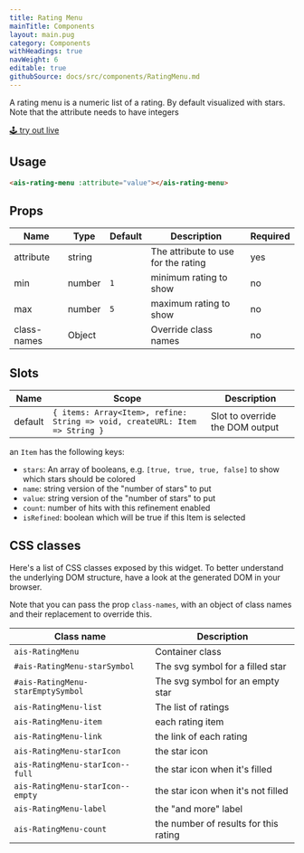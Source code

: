 ```yaml
---
title: Rating Menu
mainTitle: Components
layout: main.pug
category: Components
withHeadings: true
navWeight: 6
editable: true
githubSource: docs/src/components/RatingMenu.md
---
```


A rating menu is a numeric list of a rating. By default visualized with stars. Note that the attribute needs to have integers

<a class="btn btn-static-theme" href="stories/?selectedKind=RatingMenu">🕹 try out live</a>

## Usage

```html
<ais-rating-menu :attribute="value"></ais-rating-menu>
```

## Props

Name | Type | Default | Description | Required
---|---|---|---|---
attribute | string |  | The attribute to use for the rating | yes
min | number | `1` | minimum rating to show | no
max | number | `5` | maximum rating to show | no
class-names | Object | | Override class names | no

## Slots

Name | Scope | Description
---|---|---
default | `{ items: Array<Item>, refine: String => void, createURL: Item => String }` | Slot to override the DOM output

an `Item` has the following keys:

- `stars`: An array of booleans, e.g. `[true, true, true, false]` to show which stars should be colored
- `name`: string version of the "number of stars" to put
- `value`: string version of the "number of stars" to put
- `count`: number of hits with this refinement enabled
- `isRefined`: boolean which will be true if this Item is selected

## CSS classes

Here's a list of CSS classes exposed by this widget. To better understand the underlying
DOM structure, have a look at the generated DOM in your browser.

Note that you can pass the prop `class-names`, with an object of class names and their replacement to override this.

Class name | Description
---|---
`ais-RatingMenu` | Container class
`#ais-RatingMenu-starSymbol` | The svg symbol for a filled star
`#ais-RatingMenu-starEmptySymbol` | The svg symbol for an empty star
`ais-RatingMenu-list` | The list of ratings
`ais-RatingMenu-item` | each rating item
`ais-RatingMenu-link` | the link of each rating
`ais-RatingMenu-starIcon` | the star icon
`ais-RatingMenu-starIcon--full` | the star icon when it's filled
`ais-RatingMenu-starIcon--empty` | the star icon when it's not filled
`ais-RatingMenu-label` | the "and more" label
`ais-RatingMenu-count` | the number of results for this rating
